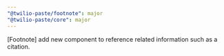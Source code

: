 ```yaml
---
"@twilio-paste/footnote": major
"@twilio-paste/core": major
---
```


[Footnote] add new component to reference related information such as a citation.

